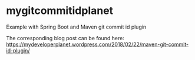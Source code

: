 # mygitcommitidplanet
Example with Spring Boot and Maven git commit id plugin

The corresponding blog post can be found here:
https://mydeveloperplanet.wordpress.com/2018/02/22/maven-git-commit-id-plugin/
